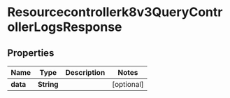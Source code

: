 

# Resourcecontrollerk8v3QueryControllerLogsResponse


## Properties

| Name | Type | Description | Notes |
|------------ | ------------- | ------------- | -------------|
|**data** | **String** |  |  [optional] |



